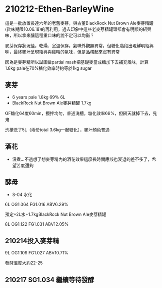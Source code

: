 # 210212-Ethen-BarleyWine

這是一批放置長達六年的老舊麥芽，與古董BlackRock Nut Brown Ale麥芽精罐(賞味期限10.06.18)的再利用，過去印象中這些老麥芽精罐頭都會有明顯的紹興味，所以拿來釀這種重口味的說不定可以均衡？

麥芽保存狀況佳，乾燥、室溫保存，氣味外觀無異常，但糖化階段出現鮮明紹興味，最終麥汁呈現紹興與雞精的氣味，但是品嚐起來沒有異常

因為是麥芽精所以試圖做partial mash把基礎麥當成糖加下去補充風味，計算1.8kg pale在70%糖化效率時約等於1kg sugar

## 麥芽
* 6 years pale 1.8kg 69% 6L
* BlackRock Nut Brown Ale麥芽精罐 1.7kg

GF糖化64度60min，攪拌均勻，普通洗槽，糖化效率69%，但隔天就掉下去，見鬼

洗槽洗了5L（兩份total 3.6kg一起糖化），麥汁顏色普通

## 酒花
* 沒煮...不過想了想麥芽精內的酒花效果這麼長時間應該也衰退的差不多了，希望苦度還夠

## 酵母
* S-04 水化

6L OG1.064 FG1.016 ABV6.29% 

預定+2L水+1.7kgBlackRock Nut Brown Ale麥芽精罐

8L OG1.122 FG1.031 ABV12.05% 

## 210214投入麥芽精

9L OG1.109 FG1.027 ABV10.71% 

發酵溫度大約22-25

## 210217 SG1.034 繼續等待發酵